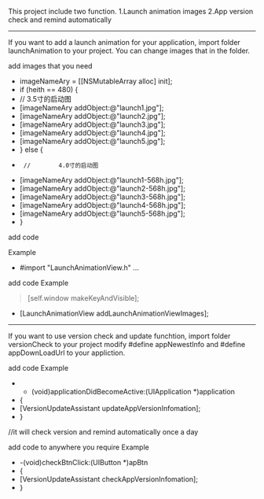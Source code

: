 This project include two function.
1.Launch animation images
2.App version check and remind automatically

************************************
If you want to add a launch animation for your application, import folder launchAnimation to your project.
You can change images that in the folder.


add images that you need

- imageNameAry = [[NSMutableArray alloc] init];
- if (heith == 480) {
- //        3.5寸的启动图
-   [imageNameAry addObject:@"launch1.jpg"];
-   [imageNameAry addObject:@"launch2.jpg"];
-   [imageNameAry addObject:@"launch3.jpg"];
-   [imageNameAry addObject:@"launch4.jpg"];
-   [imageNameAry addObject:@"launch5.jpg"];
- } else {
-      //        4.0寸的启动图
-   [imageNameAry addObject:@"launch1-568h.jpg"];
-   [imageNameAry addObject:@"launch2-568h.jpg"];
-   [imageNameAry addObject:@"launch3-568h.jpg"];
-   [imageNameAry addObject:@"launch4-568h.jpg"];
-   [imageNameAry addObject:@"launch5-568h.jpg"];
- }


add code

Example
- #import "LaunchAnimationView.h"
 ...


 add code
 Example
 
> [self.window makeKeyAndVisible];

- [LaunchAnimationView addLaunchAnimationViewImages];
    

************************************
If you want to use version check and update funchtion, import folder versionCheck to your project 
modify #define appNewestInfo and #define appDownLoadUrl to your appliction.

 add code
 Example
 
- - (void)applicationDidBecomeActive:(UIApplication *)application
- {
-   [VersionUpdateAssistant updateAppVersionInfomation];
- }

//it will check version and remind automatically once a day

add code to anywhere you require
Example

- -(void)checkBtnClick:(UIButton *)apBtn
- {
-   [VersionUpdateAssistant checkAppVersionInfomation];
- }
